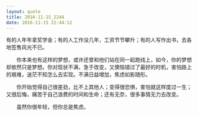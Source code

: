 ```yaml
---
layout: quote
title: 2016-11-15_2244
date: 2016-11-15 22:44:12
---
```


有的人年年拿奖学金；有的人工作没几年，工资节节攀升；有的人写作出书，去各地签售风光不已。

　　你本来也有这样的梦想，或许还曾和他们站在同一起跑线上，如今，你的梦想却依然只是梦想。你对现状不满，急于改变，又懊恼错过了最好的时机，害怕路上的艰难，迷茫不知怎么去实现。不满日益增加，焦虑如影随形。

　　你开始觉得自己很差劲，比不上其他人；变得很恐惧，害怕就这样度过一生；又很后悔，痛苦于自己浪费的时间和生命；还有无奈，很多事情无力去改变。

　　虽然你很年轻，但你总是焦虑。